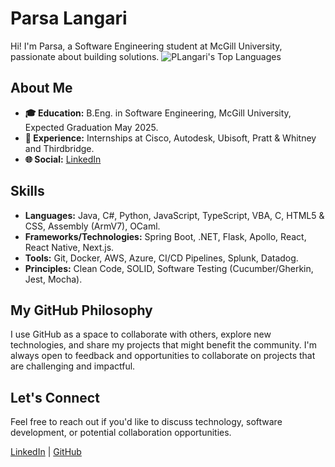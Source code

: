 # Parsa Langari

Hi! I'm Parsa, a Software Engineering student at McGill University, passionate about building solutions.
![PLangari's Top Languages](https://github-readme-stats.vercel.app/api/top-langs/?username=PLangari&theme=vue-dark&show_icons=true&hide_border=true&layout=compact)

## About Me

- **🎓 Education:** B.Eng. in Software Engineering, McGill University, Expected Graduation May 2025.
- **👔 Experience:** Internships at Cisco, Autodesk, Ubisoft, Pratt & Whitney and Thirdbridge.
- **🌐 Social:** [LinkedIn](https://www.linkedin.com/in/parsa-langari/)

## Skills

- **Languages:** Java, C#, Python, JavaScript, TypeScript, VBA, C, HTML5 & CSS, Assembly (ArmV7), OCaml.
- **Frameworks/Technologies:** Spring Boot, .NET, Flask, Apollo, React, React Native, Next.js.
- **Tools:** Git, Docker, AWS, Azure, CI/CD Pipelines, Splunk, Datadog.
- **Principles:** Clean Code, SOLID, Software Testing (Cucumber/Gherkin, Jest, Mocha).

## My GitHub Philosophy

I use GitHub as a space to collaborate with others, explore new technologies, and share my projects that might benefit the community. I'm always open to feedback and opportunities to collaborate on projects that are challenging and impactful.

## Let's Connect

Feel free to reach out if you'd like to discuss technology, software development, or potential collaboration opportunities.

[LinkedIn](https://www.linkedin.com/in/parsa-langari/) | [GitHub](https://github.com/PLangari)

